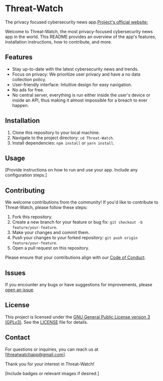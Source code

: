 # Threat-Watch
The privacy focused cybersecurity news app.[Project's official website:](https://threatwatch.unofficialcreators.com)

Welcome to Threat-Watch, the most privacy-focused cybersecurity news app in the world. This README provides an overview of the app's features, installation instructions, how to contribute, and more.

## Features

- Stay up-to-date with the latest cybersecurity news and trends.
- Focus on privacy: We prioritize user privacy and have a no data collection policy.
- User-friendly interface: Intuitive design for easy navigation.
- No ads for free.
- No central server, everything is run either inside the user's device or inside an API, thus making it almost impossible for a breach to ever happen.

## Installation

1. Clone this repository to your local machine.
2. Navigate to the project directory: `cd Threat-Watch`.
3. Install dependencies: `npm install` or `yarn install`.

## Usage

[Provide instructions on how to run and use your app. Include any configuration steps.]

## Contributing

We welcome contributions from the community! If you'd like to contribute to Threat-Watch, please follow these steps:

1. Fork this repository.
2. Create a new branch for your feature or bug fix: `git checkout -b feature/your-feature`.
3. Make your changes and commit them.
4. Push your changes to your forked repository: `git push origin feature/your-feature`.
5. Open a pull request on this repository.

Please ensure that your contributions align with our [Code of Conduct](CODE_OF_CONDUCT.md).

## Issues

If you encounter any bugs or have suggestions for improvements, please [open an issue](https://github.com/yourusername/Threat-Watch/issues).

## License

This project is licensed under the [GNU General Public License version 3 (GPLv3)](LICENSE.md). See the [LICENSE](LICENSE.md) file for details.

## Contact

For questions or inquiries, you can reach us at [threatwatchapp@gmail.com].

Thank you for your interest in Threat-Watch!

[Include badges or relevant images if desired.]
